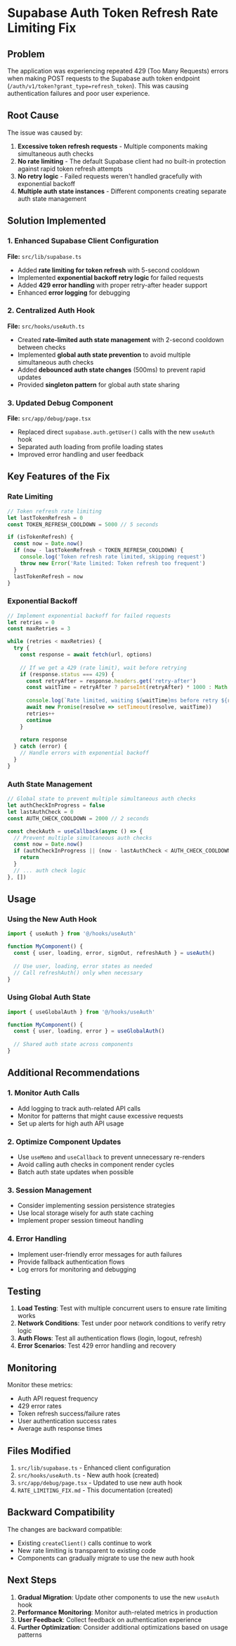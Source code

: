 # Supabase Auth Token Refresh Rate Limiting Fix

## Problem
The application was experiencing repeated 429 (Too Many Requests) errors when making POST requests to the Supabase auth token endpoint (`/auth/v1/token?grant_type=refresh_token`). This was causing authentication failures and poor user experience.

## Root Cause
The issue was caused by:
1. **Excessive token refresh requests** - Multiple components making simultaneous auth checks
2. **No rate limiting** - The default Supabase client had no built-in protection against rapid token refresh attempts
3. **No retry logic** - Failed requests weren't handled gracefully with exponential backoff
4. **Multiple auth state instances** - Different components creating separate auth state management

## Solution Implemented

### 1. Enhanced Supabase Client Configuration
**File:** `src/lib/supabase.ts`

- Added **rate limiting for token refresh** with 5-second cooldown
- Implemented **exponential backoff retry logic** for failed requests
- Added **429 error handling** with proper retry-after header support
- Enhanced **error logging** for debugging

### 2. Centralized Auth Hook
**File:** `src/hooks/useAuth.ts`

- Created **rate-limited auth state management** with 2-second cooldown between checks
- Implemented **global auth state prevention** to avoid multiple simultaneous auth checks
- Added **debounced auth state changes** (500ms) to prevent rapid updates
- Provided **singleton pattern** for global auth state sharing

### 3. Updated Debug Component
**File:** `src/app/debug/page.tsx`

- Replaced direct `supabase.auth.getUser()` calls with the new `useAuth` hook
- Separated auth loading from profile loading states
- Improved error handling and user feedback

## Key Features of the Fix

### Rate Limiting
```typescript
// Token refresh rate limiting
let lastTokenRefresh = 0
const TOKEN_REFRESH_COOLDOWN = 5000 // 5 seconds

if (isTokenRefresh) {
  const now = Date.now()
  if (now - lastTokenRefresh < TOKEN_REFRESH_COOLDOWN) {
    console.log('Token refresh rate limited, skipping request')
    throw new Error('Rate limited: Token refresh too frequent')
  }
  lastTokenRefresh = now
}
```

### Exponential Backoff
```typescript
// Implement exponential backoff for failed requests
let retries = 0
const maxRetries = 3

while (retries < maxRetries) {
  try {
    const response = await fetch(url, options)
    
    // If we get a 429 (rate limit), wait before retrying
    if (response.status === 429) {
      const retryAfter = response.headers.get('retry-after')
      const waitTime = retryAfter ? parseInt(retryAfter) * 1000 : Math.pow(2, retries) * 1000
      
      console.log(`Rate limited, waiting ${waitTime}ms before retry ${retries + 1}/${maxRetries}`)
      await new Promise(resolve => setTimeout(resolve, waitTime))
      retries++
      continue
    }
    
    return response
  } catch (error) {
    // Handle errors with exponential backoff
  }
}
```

### Auth State Management
```typescript
// Global state to prevent multiple simultaneous auth checks
let authCheckInProgress = false
let lastAuthCheck = 0
const AUTH_CHECK_COOLDOWN = 2000 // 2 seconds

const checkAuth = useCallback(async () => {
  // Prevent multiple simultaneous auth checks
  const now = Date.now()
  if (authCheckInProgress || (now - lastAuthCheck < AUTH_CHECK_COOLDOWN)) {
    return
  }
  // ... auth check logic
}, [])
```

## Usage

### Using the New Auth Hook
```typescript
import { useAuth } from '@/hooks/useAuth'

function MyComponent() {
  const { user, loading, error, signOut, refreshAuth } = useAuth()
  
  // Use user, loading, error states as needed
  // Call refreshAuth() only when necessary
}
```

### Using Global Auth State
```typescript
import { useGlobalAuth } from '@/hooks/useAuth'

function MyComponent() {
  const { user, loading, error } = useGlobalAuth()
  
  // Shared auth state across components
}
```

## Additional Recommendations

### 1. Monitor Auth Calls
- Add logging to track auth-related API calls
- Monitor for patterns that might cause excessive requests
- Set up alerts for high auth API usage

### 2. Optimize Component Updates
- Use `useMemo` and `useCallback` to prevent unnecessary re-renders
- Avoid calling auth checks in component render cycles
- Batch auth state updates when possible

### 3. Session Management
- Consider implementing session persistence strategies
- Use local storage wisely for auth state caching
- Implement proper session timeout handling

### 4. Error Handling
- Implement user-friendly error messages for auth failures
- Provide fallback authentication flows
- Log errors for monitoring and debugging

## Testing

1. **Load Testing**: Test with multiple concurrent users to ensure rate limiting works
2. **Network Conditions**: Test under poor network conditions to verify retry logic
3. **Auth Flows**: Test all authentication flows (login, logout, refresh)
4. **Error Scenarios**: Test 429 error handling and recovery

## Monitoring

Monitor these metrics:
- Auth API request frequency
- 429 error rates
- Token refresh success/failure rates
- User authentication success rates
- Average auth response times

## Files Modified

1. `src/lib/supabase.ts` - Enhanced client configuration
2. `src/hooks/useAuth.ts` - New auth hook (created)
3. `src/app/debug/page.tsx` - Updated to use new auth hook
4. `RATE_LIMITING_FIX.md` - This documentation (created)

## Backward Compatibility

The changes are backward compatible:
- Existing `createClient()` calls continue to work
- New rate limiting is transparent to existing code
- Components can gradually migrate to use the new auth hook

## Next Steps

1. **Gradual Migration**: Update other components to use the new `useAuth` hook
2. **Performance Monitoring**: Monitor auth-related metrics in production
3. **User Feedback**: Collect feedback on authentication experience
4. **Further Optimization**: Consider additional optimizations based on usage patterns